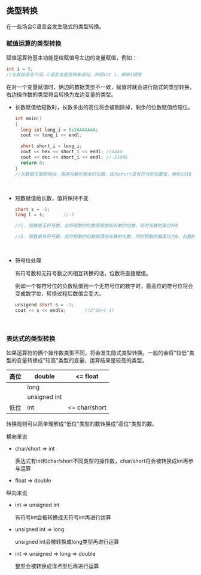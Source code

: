 ## 类型转换

在一些场合C语言会发生隐式的类型转换。



### 赋值运算的类型转换

赋值运算符基本功能是给赋值号左边的变量赋值，例如：

```c
int i = 5;
//与其他语言不同，C语言这里是俩条语句，声明int i，再给i赋值
```

在对一个变量赋值时，俩边的数据类型不一致，赋值时就会进行隐式的类型转换，右边操作数的类型将会转换为左边变量的类型。



- 长数赋值给短数时，长数多出的高位将会被剔除掉，剩余的位数赋值给短位。

  ```c
  int main()
  {
  	long int long_i = 0x2AAAAAAA;
  	cout << long_i << endl;

  	short short_i = long_i;
  	cout << hex << short_i << endl;	//aaaa
  	cout << dec << short_i << endl;	//-21846
  	return 0;
  }
  //长数高位被剔除后，程序将解析剩余的位数，因为short是有符号的短整型，解析1010 1010 1010 1010结果是-21846
  ```

  ​


- 短数赋值给长数，值将保持不变

  ```c
  short s = -1;
  long l = s;		//-1

  //1. 短数是无符号数，会将短数的位数直接放到长数的位数，同时长数的高位补0

  //2. 短数是有符号数，会将短数的位数赋值给长数的位数，同时短数的最高位为0，长数的高位全部补0，若短数的最高位是1，那么长数的高位全部补1
  ```

  ​


- 符号位处理

  有符号数和无符号数之间相互转换的话，位数将直接赋值。

  例如一个有符号位的负数赋值到一个无符号位的数字时，最高位的符号位将会变成数字位，转换过程后数值会变大。

  ```c
  unsigend short s = -1;
  cout << s << endls;		//2^16+(-1)
  ```

  ​

### 表达式的类型转换

如果运算符的俩个操作数类型不同，将会发生隐式类型转换。一般的会将"较低"类型的变量转换成"较高"类型的变量，运算结果是较高的类型。

| 高位 | double       | <= float      |
| ---- | ------------ | ------------- |
|      | long         |               |
|      | unsigned int |               |
| 低位 | int          | <= char/short |

转换规则可以简单理解成"低位"类型的数转换成"高位"类型的数。

横向来说

- char/short => int

  表达式有int和char/short不同类型的操作数，char/short将会被转换成int再参与运算

- float  =>  double

纵向来说

- int => unsigned int

  有符号int会被转换成无符号int再进行运算

- unsigned int => long

  unsigned int会被转换成long类型再进行运算

- int => unsigned => long => double

  整型会被转换成浮点型后再进行运算